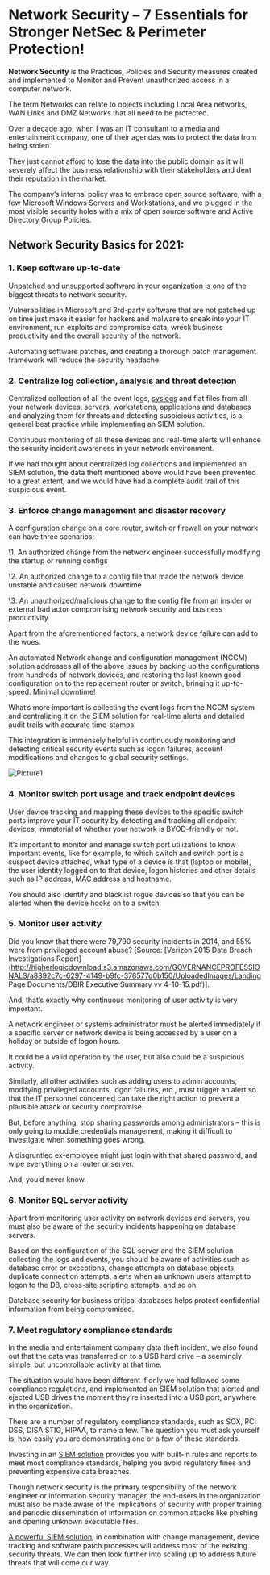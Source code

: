 # Network Security – 7 Essentials for Stronger NetSec & Perimeter Protection!

**Network Security** is the Practices, Policies and Security measures created and implemented to Monitor and Prevent unauthorized access in a computer network.

The term Networks can relate to objects including Local Area networks, WAN Links and DMZ Networks that all need to be protected.

Over a decade ago, when I was an IT consultant to a media and entertainment company, one of their agendas was to protect the data from being stolen.

They just cannot afford to lose the data into the public domain as it will severely affect the business relationship with their stakeholders and dent their reputation in the market.

The company’s internal policy was to embrace open source software, with a few Microsoft Windows Servers and Workstations, and we plugged in the most visible security holes with a mix of open source software and Active Directory Group Policies.

## Network Security Basics for 2021:

### 1. Keep software up-to-date

Unpatched and unsupported software in your organization is one of the biggest threats to network security.

Vulnerabilities in Microsoft and 3rd-party software that are not patched up on time just make it easier for hackers and malware to sneak into your IT environment, run exploits and compromise data, wreck business productivity and the overall security of the network.

Automating software patches, and creating a thorough patch management framework will reduce the security headache.

### 2. Centralize log collection, analysis and threat detection

Centralized collection of all the event logs, [syslogs](https://www.networkmanagementsoftware.com/what-is-syslog/) and flat files from all your network devices, servers, workstations, applications and databases and analyzing them for threats and detecting suspicious activities, is a general best practice while implementing an SIEM solution.

Continuous monitoring of all these devices and real-time alerts will enhance the security incident awareness in your network environment.

If we had thought about centralized log collections and implemented an SIEM solution, the data theft mentioned above would have been prevented to a great extent, and we would have had a complete audit trail of this suspicious event.

### 3. Enforce change management and disaster recovery

A configuration change on a core router, switch or firewall on your network can have three scenarios:

\1.   An authorized change from the network engineer successfully modifying the startup or running configs

\2.   An authorized change to a config file that made the network device unstable and caused network downtime

\3.   An unauthorized/malicious change to the config file from an insider or external bad actor compromising network security and business productivity

Apart from the aforementioned factors, a network device failure can add to the woes.

An automated Network change and configuration management (NCCM) solution addresses all of the above issues by backing up the configurations from hundreds of network devices, and restoring the last known good configuration on to the replacement router or switch, bringing it up-to-speed. Minimal downtime!

What’s more important is collecting the event logs from the NCCM system and centralizing it on the SIEM solution for real-time alerts and detailed audit trails with accurate time-stamps.

This integration is immensely helpful in continuously monitoring and detecting critical security events such as logon failures, account modifications and changes to global security settings.

![Picture1](https://cdn.networkmanagementsoftware.com/wp-content/uploads/Picture1.png)

### 4. Monitor switch port usage and track endpoint devices

User device tracking and mapping these devices to the specific switch ports improve your IT security by detecting and tracking all endpoint devices, immaterial of whether your network is BYOD-friendly or not.

It’s important to monitor and manage switch port utilizations to know important events, like for example, to which switch and switch port is a suspect device attached, what type of a device is that (laptop or mobile), the user identity logged on to that device, logon histories and other details such as IP address, MAC address and hostname.

You should also identify and blacklist rogue devices so that you can be alerted when the device hooks on to a switch.

### 5. Monitor user activity

Did you know that there were 79,790 security incidents in 2014, and 55% were from privileged account abuse? [Source: [Verizon 2015 Data Breach Investigations Report](http://higherlogicdownload.s3.amazonaws.com/GOVERNANCEPROFESSIONALS/a8892c7c-6297-4149-b9fc-378577d0b150/UploadedImages/Landing Page Documents/DBIR Executive Summary vv 4-10-15.pdf)].

And, that’s exactly why continuous monitoring of user activity is very important.

A network engineer or systems administrator must be alerted immediately if a specific server or network device is being accessed by a user on a holiday or outside of logon hours.

It could be a valid operation by the user, but also could be a suspicious activity.

Similarly, all other activities such as adding users to admin accounts, modifying privileged accounts, logon failures, etc., must trigger an alert so that the IT personnel concerned can take the right action to prevent a plausible attack or security compromise.

But, before anything, stop sharing passwords among administrators – this is only going to muddle credentials management, making it difficult to investigate when something goes wrong.

A disgruntled ex-employee might just login with that shared password, and wipe everything on a router or server.

And, you’d never know.

### 6. Monitor SQL server activity

Apart from monitoring user activity on network devices and servers, you must also be aware of the security incidents happening on database servers.

Based on the configuration of the SQL server and the SIEM solution collecting the logs and events, you should be aware of activities such as database error or exceptions, change attempts on database objects, duplicate connection attempts, alerts when an unknown users attempt to logon to the DB, cross-site scripting attempts, and so on.

Database security for business critical databases helps protect confidential information from being compromised.

### 7. Meet regulatory compliance standards

In the media and entertainment company data theft incident, we also found out that the data was transferred on to a USB hard drive – a seemingly simple, but uncontrollable activity at that time.

The situation would have been different if only we had followed some compliance regulations, and implemented an SIEM solution that alerted and ejected USB drives the moment they’re inserted into a USB port, anywhere in the organization.

There are a number of regulatory compliance standards, such as SOX, PCI DSS, DISA STIG, HIPAA, to name a few. The question you must ask yourself is, how easily you are demonstrating one or a few of these standards.

Investing in an [SIEM solution](http://www.solarwinds.com/siem-security-information-event-management-software.aspx?CMP=BIZ-Blog-NMS-7NetSecEssntls-LEM-PP-Q415) provides you with built-in rules and reports to meet most compliance standards, helping you avoid regulatory fines and preventing expensive data breaches.

Though network security is the primary responsibility of the network engineer or information security manager, the end-users in the organization must also be made aware of the implications of security with proper training and periodic dissemination of information on common attacks like phishing and opening unknown executable files.

[A powerful SIEM solution](http://www.solarwinds.com/siem-security-information-event-management-software.aspx?CMP=BIZ-Blog-NMS-7NetSecEssntls-LEM-PP-Q415), in combination with change management, device tracking and software patch processes will address most of the existing security threats. We can then look further into scaling up to address future threats that will come our way.